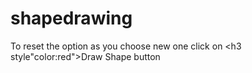 # shapedrawing
To reset the option as you choose new one click on <h3 style"color:red">Draw Shape</h3> button
